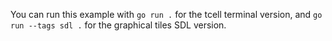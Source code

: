 You can run this example with `go run .` for the tcell terminal version, and
`go run --tags sdl .` for the graphical tiles SDL version.
